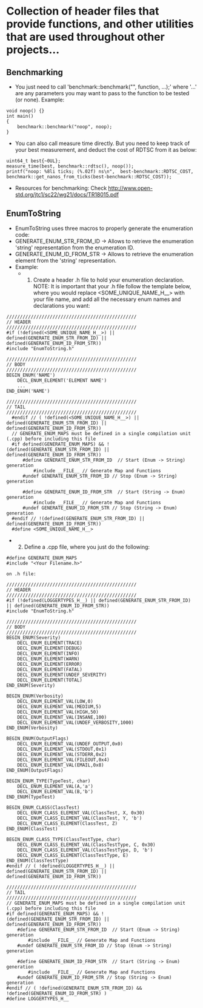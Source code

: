 # Collection of header files that provide functions, and other utilities that are used throughout other projects...

## Benchmarking
- You just need to call 'benchmark::benchmark("<label>", function, ...);' where '...' are any parameters you may want to pass to the function to be tested (or none). Example:
```
void noop() {}
int main()
{
    benchmark::benchmark("noop", noop);
}
```
- You can also call measure time directly. But you need to keep track of your best measurement, and deduct the cost of RDTSC from it as below:
```
uint64_t best{~0UL};                                                                
measure_time(best, benchmark::rdtsc(), noop());                                             
printf("noop: %8li ticks; (%.02f) ns\n",  best-benchmark::RDTSC_COST, benchmark::get_nanos_from_ticks(best-benchmark::RDTSC_COST));
```
- Resources for benchmarking: Check http://www.open-std.org/jtc1/sc22/wg21/docs/TR18015.pdf

## EnumToString
- EnumToString uses three macros to properly generate the enumeration code:
 - GENERATE_ENUM_STR_FROM_ID -> Allows to retrieve the enumeration 'string' representation from the enumeration ID.
 - GENERATE_ENUM_ID_FROM_STR -> Allows to retrieve the enumeration element from the 'string' representation.
- Example:
  - 1) Create a header .h file to hold your enumeration declaration.
      NOTE: It is important that your .h file follow the template below, where you would replace <SOME_UNIQUE_NAME_H__> with your file name, and add all the necessary enum names and declarations you want:
```
////////////////////////////////////////////////
// HEADER
////////////////////////////////////////////////
#if (!defined(<SOME_UNIQUE_NAME_H__>) || defined(GENERATE_ENUM_STR_FROM_ID) || defined(GENERATE_ENUM_ID_FROM_STR))
#include "EnumToString.h"

////////////////////////////////////////////////
// BODY
////////////////////////////////////////////////
BEGIN_ENUM('NAME')
    DECL_ENUM_ELEMENT('ELEMENT NAME')
    ...
END_ENUM('NAME')

////////////////////////////////////////////////
// TAIL
////////////////////////////////////////////////
  #endif // ( !defined(<SOME_UNIQUE_NAME_H__>) || defined(GENERATE_ENUM_STR_FROM_ID) || defined(GENERATE_ENUM_ID_FROM_STR))
  // GENERATE_ENUM_MAPS must be defined in a single compilation unit (.cpp) before including this file
  #if defined(GENERATE_ENUM_MAPS) && !(defined(GENERATE_ENUM_STR_FROM_ID) || defined(GENERATE_ENUM_ID_FROM_STR))
      #define GENERATE_ENUM_STR_FROM_ID  // Start (Enum -> String) generation
          #include __FILE__ // Generate Map and Functions
      #undef GENERATE_ENUM_STR_FROM_ID // Stop (Enum -> String) generation

      #define GENERATE_ENUM_ID_FROM_STR  // Start (String -> Enum) generation
          #include __FILE__ // Generate Map and Functions
      #undef GENERATE_ENUM_ID_FROM_STR // Stop (String -> Enum) generation
  #endif // !(defined(GENERATE_ENUM_STR_FROM_ID) || defined(GENERATE_ENUM_ID_FROM_STR))
  #define <SOME_UNIQUE_NAME_H__>
```
  - 2) Define a .cpp file, where you just do the following:
```
#define GENERATE_ENUM_MAPS
#include "<Your Filename.h>"
```

    on .h file:
```
////////////////////////////////////////////////
// HEADER
////////////////////////////////////////////////
#if (!defined(LOGGERTYPES_H__) || defined(GENERATE_ENUM_STR_FROM_ID) || defined(GENERATE_ENUM_ID_FROM_STR))
#include "EnumToString.h"

////////////////////////////////////////////////
// BODY
////////////////////////////////////////////////
BEGIN_ENUM(Severity)
    DECL_ENUM_ELEMENT(TRACE)
    DECL_ENUM_ELEMENT(DEBUG)
    DECL_ENUM_ELEMENT(INFO)
    DECL_ENUM_ELEMENT(WARN)
    DECL_ENUM_ELEMENT(ERROR)
    DECL_ENUM_ELEMENT(FATAL)
    DECL_ENUM_ELEMENT(UNDEF_SEVERITY)
    DECL_ENUM_ELEMENT(TOTAL)
END_ENUM(Severity)

BEGIN_ENUM(Verbosity)
    DECL_ENUM_ELEMENT_VAL(LOW,0)
    DECL_ENUM_ELEMENT_VAL(MEDIUM,5)
    DECL_ENUM_ELEMENT_VAL(HIGH,50)
    DECL_ENUM_ELEMENT_VAL(INSANE,100)
    DECL_ENUM_ELEMENT_VAL(UNDEF_VERBOSITY,1000)
END_ENUM(Verbosity)

BEGIN_ENUM(OutputFlags)
    DECL_ENUM_ELEMENT_VAL(UNDEF_OUTPUT,0x0)
    DECL_ENUM_ELEMENT_VAL(STDOUT,0x1)
    DECL_ENUM_ELEMENT_VAL(STDERR,0x2)
    DECL_ENUM_ELEMENT_VAL(FILEOUT,0x4)
    DECL_ENUM_ELEMENT_VAL(EMAIL,0x8)
END_ENUM(OutputFlags)

BEGIN_ENUM_TYPE(TypeTest, char)
    DECL_ENUM_ELEMENT_VAL(A,'a')
    DECL_ENUM_ELEMENT_VAL(B,'b')
END_ENUM(TypeTest)

BEGIN_ENUM_CLASS(ClassTest)
    DECL_ENUM_CLASS_ELEMENT_VAL(ClassTest, X, 0x30)
    DECL_ENUM_CLASS_ELEMENT_VAL(ClassTest, Y, 'b')
    DECL_ENUM_CLASS_ELEMENT(ClassTest, Z)
END_ENUM(ClassTest)

BEGIN_ENUM_CLASS_TYPE(ClassTestType, char)
    DECL_ENUM_CLASS_ELEMENT_VAL(ClassTestType, C, 0x30)
    DECL_ENUM_CLASS_ELEMENT_VAL(ClassTestType, D, 'b')
    DECL_ENUM_CLASS_ELEMENT(ClassTestType, E)
END_ENUM(ClassTestType)
#endif // ( !defined(LOGGERTYPES_H__) || defined(GENERATE_ENUM_STR_FROM_ID) || defined(GENERATE_ENUM_ID_FROM_STR))

////////////////////////////////////////////////
// TAIL
////////////////////////////////////////////////
// GENERATE_ENUM_MAPS must be defined in a single compilation unit (.cpp) before including this file
#if defined(GENERATE_ENUM_MAPS) && !(defined(GENERATE_ENUM_STR_FROM_ID) || defined(GENERATE_ENUM_ID_FROM_STR))
    #define GENERATE_ENUM_STR_FROM_ID  // Start (Enum -> String) generation
        #include __FILE__ // Generate Map and Functions
    #undef GENERATE_ENUM_STR_FROM_ID // Stop (Enum -> String) generation
    
    #define GENERATE_ENUM_ID_FROM_STR  // Start (String -> Enum) generation
        #include __FILE__ // Generate Map and Functions
    #undef GENERATE_ENUM_ID_FROM_STR // Stop (String -> Enum) generation
#endif // ( !defined(GENERATE_ENUM_STR_FROM_ID) && !defined(GENERATE_ENUM_ID_FROM_STR) )
#define LOGGERTYPES_H__
```
